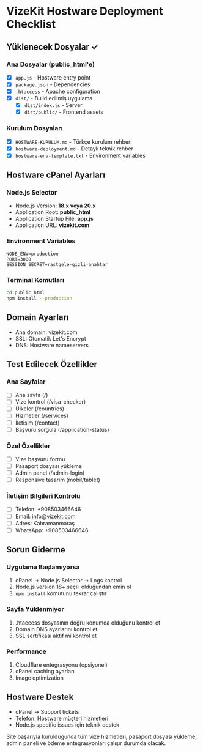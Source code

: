 # VizeKit Hostware Deployment Checklist

## Yüklenecek Dosyalar ✓

### Ana Dosyalar (public_html'e)
- [x] `app.js` - Hostware entry point
- [x] `package.json` - Dependencies
- [x] `.htaccess` - Apache configuration
- [x] `dist/` - Build edilmiş uygulama
  - [x] `dist/index.js` - Server
  - [x] `dist/public/` - Frontend assets

### Kurulum Dosyaları
- [x] `HOSTWARE-KURULUM.md` - Türkçe kurulum rehberi
- [x] `hostware-deployment.md` - Detaylı teknik rehber
- [x] `hostware-env-template.txt` - Environment variables

## Hostware cPanel Ayarları

### Node.js Selector
- Node.js Version: **18.x veya 20.x**
- Application Root: **public_html**
- Application Startup File: **app.js**
- Application URL: **vizekit.com**

### Environment Variables
```
NODE_ENV=production
PORT=3000
SESSION_SECRET=rastgele-gizli-anahtar
```

### Terminal Komutları
```bash
cd public_html
npm install --production
```

## Domain Ayarları
- Ana domain: vizekit.com
- SSL: Otomatik Let's Encrypt
- DNS: Hostware nameservers

## Test Edilecek Özellikler

### Ana Sayfalar
- [ ] Ana sayfa (/)
- [ ] Vize kontrol (/visa-checker)
- [ ] Ülkeler (/countries)
- [ ] Hizmetler (/services)
- [ ] İletişim (/contact)
- [ ] Başvuru sorgula (/application-status)

### Özel Özellikler
- [ ] Vize başvuru formu
- [ ] Pasaport dosyası yükleme
- [ ] Admin panel (/admin-login)
- [ ] Responsive tasarım (mobil/tablet)

### İletişim Bilgileri Kontrolü
- [ ] Telefon: +908503466646
- [ ] Email: info@vizekit.com
- [ ] Adres: Kahramanmaraş
- [ ] WhatsApp: +908503466646

## Sorun Giderme

### Uygulama Başlamıyorsa
1. cPanel → Node.js Selector → Logs kontrol
2. Node.js version 18+ seçili olduğundan emin ol
3. `npm install` komutunu tekrar çalıştır

### Sayfa Yüklenmiyor
1. .htaccess dosyasının doğru konumda olduğunu kontrol et
2. Domain DNS ayarlarını kontrol et
3. SSL sertifikası aktif mi kontrol et

### Performance
1. Cloudflare entegrasyonu (opsiyonel)
2. cPanel caching ayarları
3. Image optimization

## Hostware Destek
- cPanel → Support tickets
- Telefon: Hostware müşteri hizmetleri
- Node.js specific issues için teknik destek

Site başarıyla kurulduğunda tüm vize hizmetleri, pasaport dosyası yükleme, admin paneli ve ödeme entegrasyonları çalışır durumda olacak.